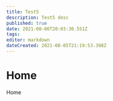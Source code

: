 ```yaml
---
title: Test5
description: Test5 desc
published: true
date: 2021-08-06T20:03:30.551Z
tags: 
editor: markdown
dateCreated: 2021-08-05T21:19:53.398Z
---
```


# Home
Home